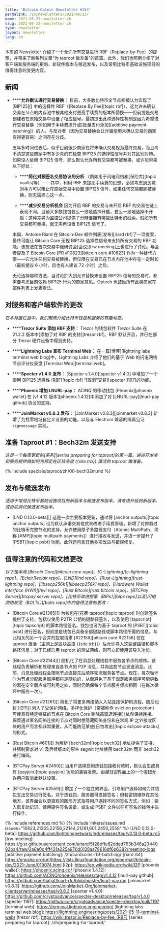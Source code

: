 ```yaml
---
title: 'Bitcoin Optech Newsletter #154'
permalink: /zh/newsletters/2021/06/23/
name: 2021-06-23-newsletter-zh
slug: 2021-06-23-newsletter-zh
type: newsletter
layout: newsletter
lang: zh
---
```

本周的 Newsletter 介绍了一个允许所有交易进行 RBF（Replace-by-Fee）的提案，并带来了新系列文章“为 taproot 做准备”的首篇。此外，我们也照例介绍了对客户端和服务端的更新、新软件版本与候选发布，以及常用比特币基础设施项目的值得注意的变更内容。

## 新闻

- **<!--allowing-transaction-replacement-by-default-->****允许默认进行交易替换：** 目前，大多数比特币全节点都被认为实现了 [BIP125][] 中的选择性 RBF（[Replace By Fee][topic rbf]），这允许未确认交易在节点的内存池中被其他支付更高手续费的版本所替换——但前提是交易创建者在原始交易中设置了相应信号。最初提出此种选择性机制是因为希望进行交易替换（例如用于手续费提升或[批量支付添加][additive payment batching]）的人，与反对者（因为交易替换会让诈骗使用未确认交易的商家变得更容易）之间存在分歧。

  五年多时间过去后，似乎目前很少商家在将未确认交易视为最终交易，而且尚不清楚这些商家中有多少真的在检查 BIP125 的选择性信号并对其区别对待。如果没人依赖 BIP125 信号，那么默认允许所有交易都可被替换，或许能带来以下好处：

  - **<!--simplifying-analysis-->****简化对预签名交易协议的分析**
    （例如用于闪电网络和[保险库][topic vaults]等）——其中，利用 RBF 来提高手续费的设想，必须考虑到恶意对手方可以阻止在原始交易中设置 BIP125 信号。如果任何交易都能被替换，则无需担心这一点。

  - **<!--reducing-transaction-analysis-opportunity-->****减少交易分析机会**
    因为开启 RBF 的交易与未开启 RBF 的交易在链上表现不同。目前大多数钱包要么一致地选择开启，要么一致地选择不开启；这种差异为监控公司提供了分辨谁拥有哪些比特币的线索。假如所有交易都可替换，就无需再设置 BIP125 信号了。

  本周，Antoine Riard 在 Bitcoin-Dev 邮件列表[发布][riard rbf]了一项提案，最终可能让 Bitcoin Core 无视 BIP125 选择性信号来支持所有交易的 RBF 功能。该想法在首次交易中继研讨会[会议][trw meeting]上也进行了讨论。与会者提及了 Bitcoin Core [PR #10823][bitcoin core #10823] 作为一种替代方案——它允许任何交易被替换，但仅限在交易已在节点内存池中存在一定时长（最初提议 6 小时，后也有人建议 72 小时）之后。

  无论选择哪种方法，当讨论扩大到允许替换未设置 BIP125 信号的交易时，都需要考虑目前依赖 BIP125 行为的商家意见。Optech 也鼓励所有此类商家在邮件列表上发表看法。

## 对服务和客户端软件的更改

*在本月度栏目中，我们聚焦介绍比特币钱包和服务的有趣动态。*

- **<!--trezor-suite-adds-rbf-support-->****Trezor Suite 添加 RBF 支持：**
  Trezor 的钱包软件 Trezor Suite 在 21.2.2 版本中[添加了对 RBF 的支持][trezor rbf]。RBF 默认开启，并已在部分 Trezor 硬件设备中得到支持。

- **<!--lightning-labs-announces-terminal-web-->****Lightning Labs 宣布 Terminal Web：**
  在一篇[博客][lightning labs terminal web blog]中，Lightning Labs 介绍了他们的基于 Web 的闪电网络节点评分仪表盘 [Terminal Web][terminal web]。

- **<!--specter-v1-4-0-released-->****Specter v1.4.0 发布：**
  [Specter v.1.4.0][specter v1.4.0] 中增加了一个使用 BIP125 选择性 [RBF][topic rbf] “[取消”交易][specter 1197]的功能。

- **<!--phoenix-adds-lnurl-pay-->****Phoenix 增加 LNURL-pay：**
  ACINQ 的移动钱包 [Phoenix][phoenix wallet] 在 [v1.4.12 版本][phoenix 1.4.12]中添加了对 [LNURL-pay][lnurl-pay github] 协议的支持。

- **<!--joinmarket-v0-8-3-released-->****JoinMarket v0.8.3 发布：**
  [JoinMarket v0.8.3][joinmarket v0.8.3] 新增了为找零地址自定义设置的功能，以及与 Electrum 兼容的隔离见证 `signmessage` 实现。

## 准备 Taproot #1：Bech32m 发送支持

*这是一个每周更新的[系列][series preparing for taproot]的第一篇，讲述开发者和服务提供商如何为预定在区块高度
{{site.trb}} 激活的 taproot 做准备。*

{% include specials/taproot/zh/00-bech32m.md %}

## 发布与候选发布

*适用于常用比特币基础设施项目的新版本与候选发布版本。请考虑升级到新版本，或协助测试候选发布版本。*

- [LND 0.13.0-beta][]
  这是一次主要版本更新，通过将 [anchor outputs][topic anchor outputs] 设为默认承诺交易格式来改进手续费管理，新增了对修剪过的比特币完整节点的支持，允许使用原子多路径支付（Atomic MultiPath，简称 [AMP][topic multipath payments]）进行接收与发送，并进一步提升了 [PSBT][topic psbt] 功能。此外还包含其他多项改进与错误修复。

## 值得注意的代码和文档更改

*以下是本周 [Bitcoin Core][bitcoin core repo]、[C-Lightning][c-lightning repo]、[Eclair][eclair repo]、[LND][lnd repo]、[Rust-Lightning][rust-lightning repo]、[libsecp256k1][libsecp256k1 repo]、[Hardware Wallet Interface (HWI)][hwi repo]、[Rust Bitcoin][rust bitcoin repo]、[BTCPay Server][btcpay server repo]、[比特币改进提案（BIPs）][bips repo]以及[闪电网络规范（BOLTs）][bolts repo]中的值得注意的更改：*

- [Bitcoin Core #21365][]
  为钱包在[花费 taproot][topic taproot] 时创建签名提供了支持，包括仅使用 P2TR 公钥的键路径签名，以及使用 [tapscript][topic tapscript] 的脚本路径签名。钱包也可为基于 taproot 的 [PSBT][topic psbt] 进行签名，但前提是钱包已具备全部键路径或脚本路径所需的信息。与此相关的另一个合并的拉取请求 [#22156][bitcoin core #22156] 仅在 taproot 激活（主网上是区块高度 {{site.trb}}）后允许导入这些键路径和脚本路径信息；对于已经启用 taproot 的测试网络，则可立即使用该导入功能。

- [Bitcoin Core #22144][]
  随机化了在消息处理线程中服务各节点的顺序。该线程负责解析和处理来自各节点的 P2P 消息，并向这些节点发送消息。此前，消息处理线程会按照节点连接先后顺序轮流服务各节点。现在，每次循环时为节点分配服务顺序都将是随机的，从而避免了基于固定服务顺序可能导致的潜在安全弱点或可利用之处，同时仍确保每个节点服务频次相同（在每次循环中服务一次）。

- [Bitcoin Core #21261][]
  简化了将更多网络纳入入站连接保护的流程，随后也将 [I2P][] 列入了受保护网络。多样化保护（常被称作 eviction protection）可使具有特定特征的节点在 Bitcoin Core 剔除高延迟连接时依然保持连接。保留通过匿名网络连接的节点对同时想隐藏网络身份和在常规 IP 之外接收区块的用户而言都非常重要，从而能防范某些[日蚀攻击][topic eclipse attacks]的形式。

- [Rust Bitcoin #601][]
  为解析 [bech32m][topic bech32] 地址提供了支持，并强制要求对 v1 及后续版本的原生 segwit 地址使用 bech32m 而非 bech32 进行编码。

- [BTCPay Server #2450][]
  当用户选择启用热钱包接收付款时，默认会生成具有 [payjoin][topic payjoin] 功能的兼容发票。*创建钱包*界面上的一个按钮允许用户取消此默认设置。

- [BTCPay Server #2559][]
  增加了一个独立的界面，引导用户选择如何为其钱包支出交易进行签名。对于热钱包，服务器可直接签名；但若密钥储存在其他地方，该界面会以更直观的图形方式指导用户选择不同的签名方式，例如：输入恢复助记词、使用硬件签名设备，或生成 PSBT 文件以在可签名的钱包中进行操作。

{% include references.md %}
{% include linkers/issues.md issues="10823,21365,22156,22144,21261,601,2450,2559" %}
[LND 0.13.0-beta]: https://github.com/lightningnetwork/lnd/releases/tag/v0.13.0-beta.rc5
[trw meeting]: https://gist.githubusercontent.com/ariard/5f28dffe82ddad763b346a2344092ba4/raw/2a8e0d4ff431a225a970d0128aa78616df6b6382/meeting-logs
[additive payment batching]: /zh/cardcoins-rbf-batching/
[riard rbf]: https://gnusha.org/url/https://lists.linuxfoundation.org/pipermail/bitcoin-dev/2021-June/019074.html
[i2p]: https://en.wikipedia.org/wiki/I2P
[phoenix wallet]: https://phoenix.acinq.co/
[phoenix 1.4.12]: https://github.com/ACINQ/phoenix/releases/tag/v1.4.12
[lnurl-pay github]: https://github.com/fiatjaf/lnurl-rfc/blob/master/lnurl-pay.md
[joinmarket v0.8.3]: https://github.com/JoinMarket-Org/joinmarket-clientserver/releases/tag/v0.8.3
[specter v1.4.0]: https://github.com/cryptoadvance/specter-desktop/releases/tag/v1.4.0
[specter 1197]: https://github.com/cryptoadvance/specter-desktop/pull/1197
[terminal web]: https://terminal.lightning.engineering/
[lightning labs terminal web blog]: https://lightning.engineering/posts/2021-05-11-terminal-web/
[trezor rbf]: https://wiki.trezor.io/Replace-by-fee_(RBF)
[series preparing for taproot]: /zh/preparing-for-taproot/
